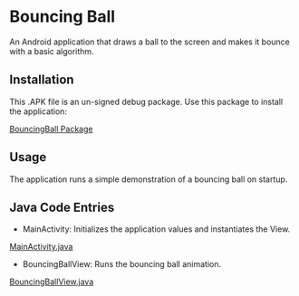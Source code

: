 # Bouncing Ball

An Android application that draws a ball to the screen and makes it bounce with a basic algorithm.

## Installation

This .APK file is an un-signed debug package. Use this package to install the application:

[BouncingBall Package](https://pip.pypa.io/en/stable/)

## Usage

The application runs a simple demonstration of a bouncing ball on startup.

## Java Code Entries
* MainActivity: Initializes the application values and instantiates the View.

[MainActivity.java](https://pip.pypa.io/en/stable/)

* BouncingBallView: Runs the bouncing ball animation.

[BouncingBallView.java](https://pip.pypa.io/en/stable/)
